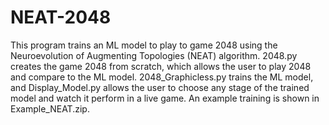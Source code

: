 # NEAT-2048

This program trains an ML model to play to game 2048 using the Neuroevolution of Augmenting Topologies (NEAT) algorithm. 2048.py creates the game 2048 from scratch, which allows the user to play 2048 and compare to the ML model. 2048_Graphicless.py trains the ML model, and Display_Model.py allows the user to choose any stage of the trained model and watch it perform in a live game. An example training is shown in Example_NEAT.zip.
